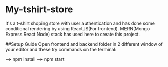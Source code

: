 # My-tshirt-store

It's a t-shirt shoping store with user authentication and has done some conditional rendering by using ReactJS(For frontend). MERN(Mongo Express React Node) stack has used here to create this project.

##Setup Guide
Open frontend and backend folder in 2 different window of your editor
and these try commands on the terminal:


-->  npm install
-->  npm start
